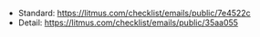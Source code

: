-   Standard: https://litmus.com/checklist/emails/public/7e4522c
-   Detail: https://litmus.com/checklist/emails/public/35aa055
